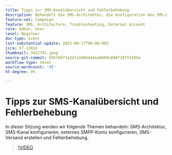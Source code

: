 ```yaml
---
title: Tipps zur SMS-Kanalübersicht und Fehlerbehebung
description: Behandelt die SMS-Architektur, die Konfiguration des SMS-Kanals, die Konfiguration des externen SMPP-Kontos, die Erstellung des SMS-Versands und die Fehlerbehebung.
feature-set: Campaign
feature: SMS, Architecture, Troubleshooting, External Account
role: Admin, User
level: Beginner
doc-type: Event
last-substantial-update: 2023-08-17T00:00:00Z
jira: KT-13814
thumbnail: 3422741.jpeg
source-git-commit: 595fb971e2d7a3d8bdd4ea8608e896f187fd185e
workflow-type: tm+mt
source-wordcount: '45'
ht-degree: 0%

---
```


# Tipps zur SMS-Kanalübersicht und Fehlerbehebung

In dieser Sitzung werden wir folgende Themen behandeln: SMS-Architektur, SMS-Kanal konfigurieren, externes SMPP-Konto konfigurieren, SMS-Versand erstellen und Fehlerbehebung.

>[!VIDEO](https://video.tv.adobe.com/v/3422741/?learn=on)
